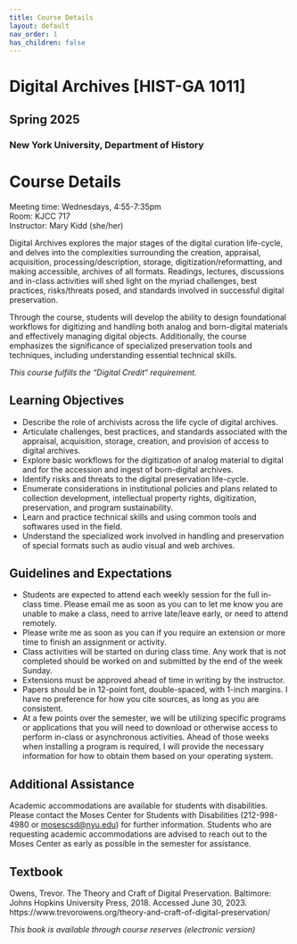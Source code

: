 ```yaml
---
title: Course Details
layout: default
nav_order: 1
has_children: false
---
```


# Digital Archives [HIST-GA 1011]
## Spring 2025
### New York University, Department of History

# Course Details

Meeting time: Wednesdays, 4:55-7:35pm<br>
Room: KJCC 717<br>
Instructor: Mary Kidd (she/her)<br>

<p>Digital Archives explores the major stages of the digital curation life-cycle, and delves into the complexities surrounding the creation, appraisal, acquisition, processing/description, storage, digitization/reformatting, and making accessible, archives of all formats. Readings, lectures, discussions and in-class activities will shed light on the myriad challenges, best practices, risks/threats posed, and standards involved in successful digital preservation.</p>

<p>Through the course, students will develop the ability to design foundational workflows for digitizing and handling both analog and born-digital materials and effectively managing digital objects. Additionally, the course emphasizes the significance of specialized preservation tools and techniques, including understanding essential technical skills.</p>

_This course fulfills the “Digital Credit“ requirement._

<a name="learning-objectives"></a>
## Learning Objectives
* Describe the role of archivists across the life cycle of digital archives.
* Articulate challenges, best practices, and standards associated with the appraisal, acquisition, storage, creation, and provision of access to digital archives.
* Explore basic workflows for the digitization of analog material to digital and for the accession and ingest of born-digital archives.
* Identify risks and threats to the digital preservation life-cycle.
* Enumerate considerations in institutional policies and plans related to collection development, intellectual property rights, digitization, preservation, and program sustainability.
* Learn and practice technical skills and using common tools and softwares used in the field.
* Understand the specialized work involved in handling and preservation of special formats such as audio visual and web archives.

<a name="guidelines"></a>
## Guidelines and Expectations
* Students are expected to attend each weekly session for the full in-class time. Please email me as soon as you can to let me know you are unable to make a class, need to arrive late/leave early, or need to attend remotely.
* Please write me as soon as you can if you require an extension or more time to finish an assignment or activity.
* Class activities will be started on during class time. Any work that is not completed should be worked on and submitted by the end of the week Sunday.
* Extensions must be approved ahead of time in writing by the instructor.
* Papers should be in 12-point font, double-spaced, with 1-inch margins. I have no preference for how you cite sources, as long as you are consistent.
* At a few points over the semester, we will be utilizing specific programs or applications that you will need to download or otherwise access to perform in-class or asynchronous activities. Ahead of those weeks when installing a program is required, I will provide the necessary information for how to obtain them based on your operating system.

<a name="assistance"></a>
## Additional Assistance
Academic accommodations are available for students with disabilities. Please contact the Moses Center for Students with Disabilities (212-998-4980 or mosescsd@nyu.edu) for further information. Students who are requesting academic accommodations are advised to reach out to the Moses Center as early as possible in the semester for assistance.
<a name="textbook"></a>
## Textbook
<p>Owens, Trevor. The Theory and Craft of Digital Preservation. Baltimore: Johns Hopkins University Press, 2018. Accessed June 30, 2023. https://www.trevorowens.org/theory-and-craft-of-digital-preservation/</p>

_This book is available through course reserves (electronic version)_
